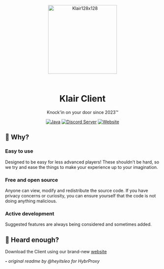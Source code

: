 <div align="center">

<img src="https://i.imgur.com/1CJwvea.png" alt="Klair128x128" width="224" height="224" style="margin-bottom: 25px;" />

# Klair Client

Knock'in on your door since 2023™️

<a href="https://www.java.com/"><img alt="Java" src="https://cdn.jsdelivr.net/npm/@intergrav/devins-badges@3.1.2/assets/cozy/built-with/java_vector.svg"></a>
<a href="https://discord.gg/tY7XNQNyGd"><img alt="Discord Server" src="https://cdn.jsdelivr.net/npm/@intergrav/devins-badges@3/assets/cozy/social/discord-plural_vector.svg"></a>
<a href="https://klairmc.github.io/website"><img alt="Website" src="https://cdn.jsdelivr.net/npm/@intergrav/devins-badges@3/assets/cozy/documentation/website_vector.svg"></a>

</div>

## 🤔 Why?

### Easy to use

Designed to be easy for less advanced players! These shouldn't be hard, so we try and ease the things to make your experience up to your imagination.

### Free and open source

Anyone can view, modify and redistribute the source code. If you have privacy concerns or curiosity, you can ensure yourself that the code is not doing anything malicious.

### Active development

Suggested features are always being considered and sometimes added.

## 🚀 Heard enough?

Download the Client using our brand-new [website](https://klairmc.github.io/website)



**-** *original readme by @heyitsleo for HybrProxy*
